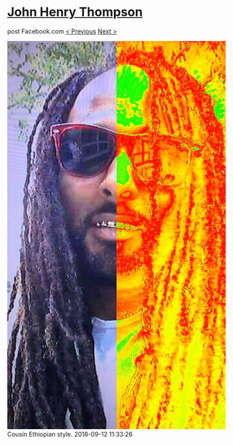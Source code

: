 # [John Henry Thompson](../README.md)
post Facebook.com
[< Previous](2018-09-12-3.md) [Next >](2018-09-11-1.md)

[![](../media/2018-09-12/Timeline-Photos-Cousin-Ethiopian-style.jpg)](../README.md)
Cousin Ethiopian style.
2018-09-12 11:33:26